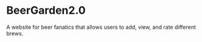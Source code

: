 # BeerGarden2.0
A website for beer fanatics that allows users to add, view, and rate different brews.
